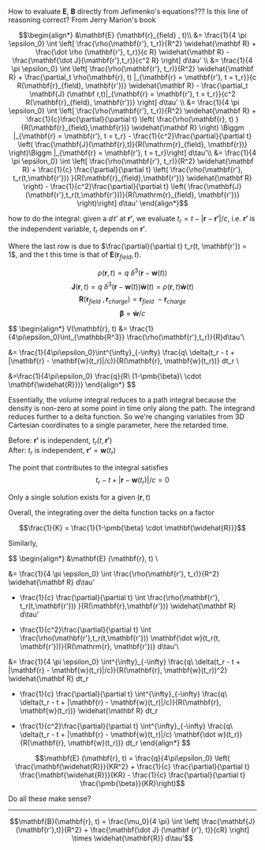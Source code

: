 How to evaluate $\mathbf{E}$, $\mathbf{B}$ directly from Jefimenko's equations??? Is this line of reasoning correct? From Jerry Marion's book

```math
\begin{align*}
&\mathbf{E} (\mathbf{r}_{field} , t)\\

&= \frac{1}{4 \pi \epsilon_0} \int \left[ \frac{\rho(\mathbf{r'}, t_r)}{R^2} \widehat{\mathbf R} + \frac{\dot \rho (\mathbf{r'}, t_r)}{c R} \widehat{\mathbf R} - \frac{\mathbf{\dot J}(\mathbf{r'},t_r)}{c^2 R} \right] d\tau' \\

&= \frac{1}{4 \pi \epsilon_0} \int \left[ \frac{\rho(\mathbf{r'}, t_r)}{R^2} \widehat{\mathbf R} + \frac{\partial_t \rho(\mathbf{r}, t) |_{\mathbf{r} = \mathbf{r'}, t = t_r}}{c R(\mathbf{r}_{field}, \mathbf{r'})} \widehat{\mathbf R} - \frac{\partial_t \mathbf{J} (\mathbf r,t)|_{\mathbf{r} = \mathbf{r'}, t = t_r}}{c^2 R(\mathbf{r}_{field}, \mathbf{r'})} \right] d\tau' \\


&= \frac{1}{4 \pi \epsilon_0} \int \left[ \frac{\rho(\mathbf{r'}, t_r)}{R^2} \widehat{\mathbf R}

+ \frac{1}{c}\frac{\partial}{\partial t} \left( \frac{\rho(\mathbf{r}, t) }{R(\mathbf{r}_{field},\mathbf{r})} \widehat{\mathbf R} \right) \Biggm |_{\mathbf{r} = \mathbf{r'}, t = t_r}

- \frac{1}{c^2}\frac{\partial}{\partial t} \left( \frac{\mathbf{J}(\mathbf{r},t)}{R(\mathrm{r}_{field}, \mathbf{r})} \right)\Biggm |_{\mathbf{r} = \mathbf{r'}, t = t_r}\right] d\tau'\\


&= \frac{1}{4 \pi \epsilon_0} \int \left[
\frac{\rho(\mathbf{r'}, t_r)}{R^2} \widehat{\mathbf R} +

\frac{1}{c} \frac{\partial}{\partial t} \left( \frac{\rho(\mathbf{r'}, t_r(t,\mathbf{r'})) }{R(\mathbf{r}_{field},\mathbf{r'})} \widehat{\mathbf R} \right)

- \frac{1}{c^2}\frac{\partial}{\partial t} \left( \frac{\mathbf{J}(\mathbf{r'},t_r(t,\mathbf{r'}))}{R(\mathrm{r}_{field}, \mathbf{r'})} \right)\right] d\tau'
\end{align*}
```

how to do the integral: given a $d\tau'$ at $\mathbf{r'}$, we evaluate $t_r = t - |\mathbf{r} - \mathbf{r'}|/c$, i.e. $\mathbf{r'}$ is the independent variable, $t_r$ depends on $\mathbf{r'}$.

Where the last row is due to $\frac{\partial}{\partial t} t_r(t, \mathbf{r'}) = 1$, and the t this time is that of $\mathbf{E}(\mathbf{r}_{field}, t)$.

$$\rho(\mathbf{r}, t) = q \ \delta^{3}(\mathbf{r} - \mathbf{w}(t))$$
$$\mathbf{J}(\mathbf{r}, t) = q \ \delta^{3}(\mathbf{r} - \mathbf{w}(t)) \mathbf{\dot w}(t) = \rho(\mathbf{r}, t) \mathbf{\dot w}(t)$$
$$\mathbf{R} (\mathbf{r}_{field} \ , \mathbf{r}_{charge})= \mathbf{r}_{field} \ - \mathbf{r}_{charge}$$
$$\pmb{\beta} = \mathbf{\dot w}/c$$

$$
\begin{align*}
V(\mathbf{r}, t) &= \frac{1}{4\pi\epsilon_0}\int_{\mathbb{R^3}} \frac{\rho(\mathbf{r'},t_r)}{R}d\tau'\\

&= \frac{1}{4\pi\epsilon_0}\int^{\infty}_{-\infty} \frac{q\ \delta(t_r - t + |\mathbf{r} - \mathbf{w}(t_r)|/c)}{R(\mathbf{r}, \mathbf{w}(t_r))} dt_r \\

&=\frac{1}{4\pi\epsilon_0} \frac{q}{R\ (1-\pmb{\beta}\ \cdot \mathbf{\widehat{R}})}
\end{align*}
$$

Essentially, the volume integral reduces to a path integral because the density is non-zero at some point in time only along the path. The integrand reduces further to a delta function. So we're changing variables from 3D Cartesian coordinates to a single parameter, here the retarded time.  

Before: $\mathbf{r'}$ is independent, $t_r(t,\mathbf{r'})$  
After: $t_r$ is independent, $\mathbf{r'} = \mathbf{w}(t_r)$

The point that contributes to the integral satisfies $$t_r - t + |\mathbf{r} - \mathbf{w}(t_r)|/c = 0$$

Only a single solution exists for a given $(\mathbf{r},t)$

Overall, the integrating over the delta function tacks on a factor

$$\frac{1}{K} = \frac{1}{1-\pmb{\beta} \cdot \mathbf{\widehat{R}}}$$

Similarly,

$$
\begin{align*}
&\mathbf{E} (\mathbf{r}, t) \\

&= \frac{1}{4 \pi \epsilon_0} \int \frac{\rho(\mathbf{r'}, t_r)}{R^2} \widehat{\mathbf R} d\tau'

+ \frac{1}{c} \frac{\partial}{\partial t} \int \frac{\rho(\mathbf{r'}, t_r(t,\mathbf{r'})) }{R(\mathbf{r},\mathbf{r'})} \widehat{\mathbf R} d\tau'

- \frac{1}{c^2}\frac{\partial}{\partial t} \int  \frac{\rho(\mathbf{r'},t_r(t,\mathbf{r'})) \mathbf{\dot w}(t_r(t, \mathbf{r'}))}{R(\mathrm{r}, \mathbf{r'})}  d\tau'\\


&= \frac{1}{4 \pi \epsilon_0} \int^{\infty}_{-\infty} \frac{q\ \delta(t_r - t + |\mathbf{r} - \mathbf{w}(t_r)|/c)}{R(\mathbf{r}, \mathbf{w}(t_r))^2} \widehat{\mathbf R} dt_r

+ \frac{1}{c} \frac{\partial}{\partial t} \int^{\infty}_{-\infty} \frac{q\ \delta(t_r - t + |\mathbf{r} - \mathbf{w}(t_r)|/c)}{R(\mathbf{r}, \mathbf{w}(t_r))} \widehat{\mathbf R} dt_r

- \frac{1}{c^2}\frac{\partial}{\partial t} \int^{\infty}_{-\infty}  \frac{q\ \delta(t_r - t + |\mathbf{r} - \mathbf{w}(t_r)|/c) \mathbf{\dot w}(t_r)}{R(\mathbf{r}, \mathbf{w}(t_r))}  dt_r
\end{align*}
$$

$$\mathbf{E} (\mathbf{r}, t) = \frac{q}{4\pi\epsilon_0} \left( \frac{\mathbf{\widehat{R}}}{KR^2} + \frac{1}{c} \frac{\partial}{\partial t}  \frac{\mathbf{\widehat{R}}}{KR} - \frac{1}{c} \frac{\partial}{\partial t} \frac{\pmb{\beta}}{KR}\right)$$


Do all these make sense? 
________________________________________________________

$$\mathbf{B}(\mathbf{r}, t) = \frac{\mu_0}{4 \pi} \int \left[ \frac{\mathbf{J}(\mathbf{r'},t)}{R^2} + \frac{\mathbf{\dot J} (\mathbf {r'}, t)}{cR} \right] \times \widehat{\mathbf{R}} d\tau'$$
